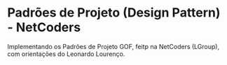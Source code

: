# Padrões de Projeto (Design Pattern) - NetCoders
Implementando os Padrões de Projeto GOF, feitp na NetCoders (LGroup), com orientações do Leonardo Lourenço. 
